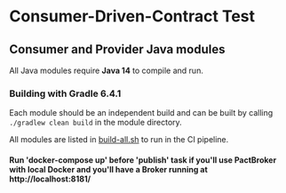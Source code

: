 # Consumer-Driven-Contract Test 

## Consumer and Provider Java modules

All Java modules require **Java 14** to compile and run.

### Building with Gradle 6.4.1

Each module should be an independent build and can be built by calling `./gradlew clean build` in the module directory. 

All modules are listed in [build-all.sh](build-all.sh) to run in the CI pipeline.

#### Run 'docker-compose up' before 'publish' task if you'll use PactBroker with local Docker and you'll have a Broker running at http://localhost:8181/
